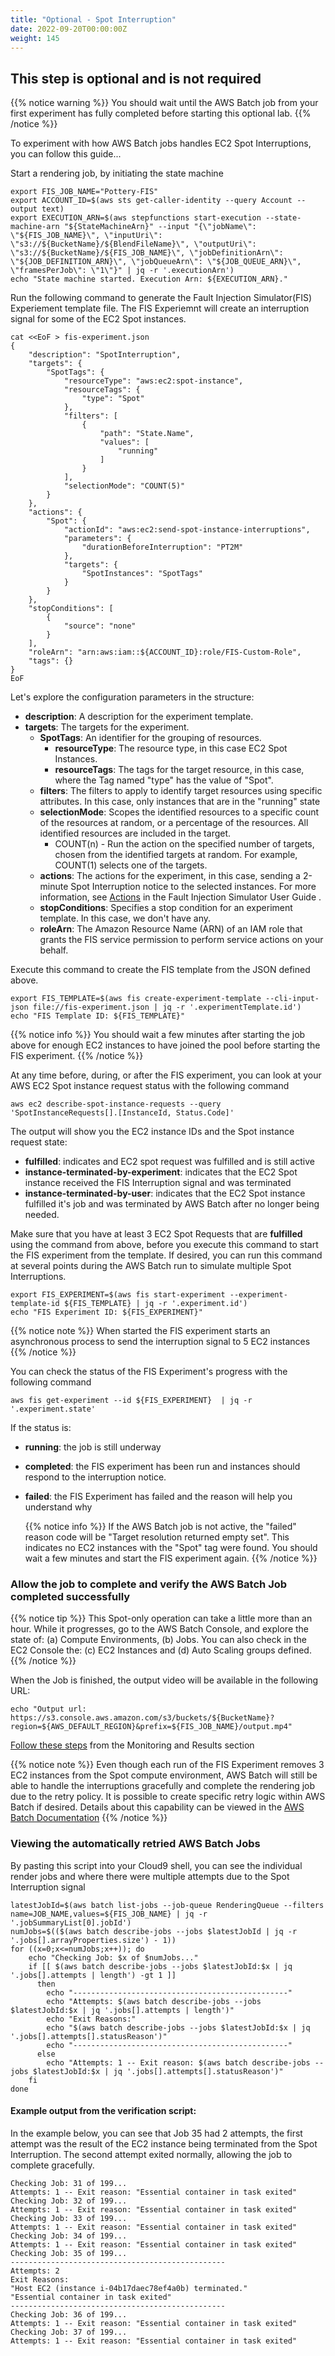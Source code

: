 ```yaml
---
title: "Optional - Spot Interruption"
date: 2022-09-20T00:00:00Z
weight: 145
---
```



## This step is optional and is not required

{{% notice warning %}}
You should wait until the AWS Batch job from your first experiment has fully completed before starting this optional lab.
{{% /notice %}}

To experiment with how AWS Batch jobs handles EC2 Spot Interruptions, you can follow this guide...

Start a rendering job, by initiating the state machine

```
export FIS_JOB_NAME="Pottery-FIS"
export ACCOUNT_ID=$(aws sts get-caller-identity --query Account --output text)
export EXECUTION_ARN=$(aws stepfunctions start-execution --state-machine-arn "${StateMachineArn}" --input "{\"jobName\": \"${FIS_JOB_NAME}\", \"inputUri\": \"s3://${BucketName}/${BlendFileName}\", \"outputUri\": \"s3://${BucketName}/${FIS_JOB_NAME}\", \"jobDefinitionArn\": \"${JOB_DEFINITION_ARN}\", \"jobQueueArn\": \"${JOB_QUEUE_ARN}\", \"framesPerJob\": \"1\"}" | jq -r '.executionArn')
echo "State machine started. Execution Arn: ${EXECUTION_ARN}."
```

Run the following command to generate the Fault Injection Simulator(FIS) Experiement template file. The FIS Experiemnt will create an interruption signal for some of the EC2 Spot instances.

```
cat <<EoF > fis-experiment.json
{
    "description": "SpotInterruption",
    "targets": {
        "SpotTags": {
            "resourceType": "aws:ec2:spot-instance",
            "resourceTags": {
                "type": "Spot"
            },
            "filters": [
                {
                    "path": "State.Name",
                    "values": [
                        "running"
                    ]
                }
            ],
            "selectionMode": "COUNT(5)"
        }
    },
    "actions": {
        "Spot": {
            "actionId": "aws:ec2:send-spot-instance-interruptions",
            "parameters": {
                "durationBeforeInterruption": "PT2M"
            },
            "targets": {
                "SpotInstances": "SpotTags"
            }
        }
    },
    "stopConditions": [
        {
            "source": "none"
        }
    ],
    "roleArn": "arn:aws:iam::${ACCOUNT_ID}:role/FIS-Custom-Role",
    "tags": {}
}
EoF
```

Let's explore the configuration parameters in the structure:

- **description**: A description for the experiment template.
- **targets**: The targets for the experiment.
  - **SpotTags**: An identifier for the grouping of resources.
    - **resourceType**: The resource type, in this case EC2 Spot Instances.
    - **resourceTags**: The tags for the target resource, in this case, where the Tag named "type" has the value of "Spot".
  - **filters**: The filters to apply to identify target resources using specific attributes.  In this case, only instances that are in the "running" state
  - **selectionMode**: Scopes the identified resources to a specific count of the resources at random, or a percentage of the resources. All identified resources are included in the target.
    - COUNT(n) - Run the action on the specified number of targets, chosen from the identified targets at random. For example, COUNT(1) selects one of the targets.
  - **actions**: The actions for the experiment, in this case, sending a 2-minute Spot Interruption notice to the selected instances. For more information, see [Actions](https://docs.aws.amazon.com/fis/latest/userguide/actions.html) in the Fault Injection Simulator User Guide .
  - **stopConditions**: Specifies a stop condition for an experiment template.  In this case, we don't have any.
  - **roleArn**: The Amazon Resource Name (ARN) of an IAM role that grants the FIS service permission to perform service actions on your behalf.

Execute this command to create the FIS template from the JSON defined above.

```
export FIS_TEMPLATE=$(aws fis create-experiment-template --cli-input-json file://fis-experiment.json | jq -r '.experimentTemplate.id')
echo "FIS Template ID: ${FIS_TEMPLATE}"
```

{{% notice info %}}
You should wait a few minutes after starting the job above for enough EC2 instances to have joined the pool before starting the FIS experiment.
{{% /notice %}}

At any time before, during, or after the FIS experiment, you can look at your AWS EC2 Spot instance request status with the following command

```
aws ec2 describe-spot-instance-requests --query 'SpotInstanceRequests[].[InstanceId, Status.Code]'
```

The output will show you the EC2 instance IDs and the Spot instance request state:
  - **fulfilled**: indicates and EC2 spot request was fulfilled and is still active
  - **instance-terminated-by-experiment**: indicates that the EC2 Spot instance received the FIS Interruption signal and was terminated
  - **instance-terminated-by-user**: indicates that the EC2 Spot instance fulfilled it's job and was terminated by AWS Batch after no longer being needed.



Make sure that you have at least 3 EC2 Spot Requests that are **fulfilled** using the command from above, before you execute this command to start the FIS experiment from the template.  If desired, you can run this command at several points during the AWS Batch run to simulate multiple Spot Interruptions.

```
export FIS_EXPERIMENT=$(aws fis start-experiment --experiment-template-id ${FIS_TEMPLATE} | jq -r '.experiment.id')
echo "FIS Experiment ID: ${FIS_EXPERIMENT}"
```

{{% notice note %}}
When started the FIS experiment starts an asynchronous process to send the interruption signal to 5 EC2 instances
{{% /notice %}}

You can check the status of the FIS Experiment's progress with the following command

```
aws fis get-experiment --id ${FIS_EXPERIMENT}  | jq -r '.experiment.state'
```

If the status is:
- **running**: the job is still underway
- **completed**: the FIS experiment has been run and instances should respond to the interruption notice.
- **failed**: the FIS Experiment has failed and the reason will help you understand why

  {{% notice info %}}
  If the AWS Batch job is not active, the "failed" reason code will be "Target resolution returned empty set".  This indicates no EC2 instances with the "Spot" tag were found.  You should wait a few minutes and start the FIS experiment again.
  {{% /notice %}}

### Allow the job to complete and verify the AWS Batch Job completed successfully

{{% notice tip %}}
This Spot-only operation can take a little more than an hour. While it progresses, go to the AWS Batch Console, and explore the state of: (a) Compute Environments, (b) Jobs. You can also check in the EC2 Console the: \(c\) EC2 Instances and (d) Auto Scaling groups defined.  
{{% /notice %}}

When the Job is finished, the output video will be available in the following URL:

```
echo "Output url: https://s3.console.aws.amazon.com/s3/buckets/${BucketName}?region=${AWS_DEFAULT_REGION}&prefix=${FIS_JOB_NAME}/output.mp4"
```

[Follow these steps](/rendering-with-batch/monitor.html) from the Monitoring and Results section

{{% notice note %}}
Even though each run of the FIS Experiment removes 3 EC2 instances from the Spot compute environment, AWS Batch will still be able to handle the interruptions gracefully and complete the rendering job due to the retry policy. It is possible to create specific retry logic within AWS Batch if desired.  Details about this capability can be viewed in the [AWS Batch Documentation](https://docs.aws.amazon.com/batch/latest/userguide/job_retries.html)
{{% /notice %}}

### Viewing the automatically retried AWS Batch Jobs

By pasting this script into your Cloud9 shell, you can see the individual render jobs and where there were multiple attempts due to the Spot Interruption signal

```
latestJobId=$(aws batch list-jobs --job-queue RenderingQueue --filters name=JOB_NAME,values=${FIS_JOB_NAME} | jq -r '.jobSummaryList[0].jobId')
numJobs=$(($(aws batch describe-jobs --jobs $latestJobId | jq -r '.jobs[].arrayProperties.size') - 1))
for ((x=0;x<=numJobs;x++)); do
    echo "Checking Job: $x of $numJobs..."
    if [[ $(aws batch describe-jobs --jobs $latestJobId:$x | jq '.jobs[].attempts | length') -gt 1 ]]
      then
        echo "------------------------------------------------"
        echo "Attempts: $(aws batch describe-jobs --jobs $latestJobId:$x | jq '.jobs[].attempts | length')"
        echo "Exit Reasons:"  
        echo "$(aws batch describe-jobs --jobs $latestJobId:$x | jq '.jobs[].attempts[].statusReason')"
        echo "------------------------------------------------"
      else
        echo "Attempts: 1 -- Exit reason: $(aws batch describe-jobs --jobs $latestJobId:$x | jq '.jobs[].attempts[].statusReason')"
    fi
done

```

#### Example output from the verification script:

In the example below, you can see that Job 35 had 2 attempts, the first attempt was the result of the EC2 instance being terminated from the Spot Interruption. The second attempt exited normally, allowing the job to complete gracefully.

```
Checking Job: 31 of 199...
Attempts: 1 -- Exit reason: "Essential container in task exited"
Checking Job: 32 of 199...
Attempts: 1 -- Exit reason: "Essential container in task exited"
Checking Job: 33 of 199...
Attempts: 1 -- Exit reason: "Essential container in task exited"
Checking Job: 34 of 199...
Attempts: 1 -- Exit reason: "Essential container in task exited"
Checking Job: 35 of 199...
------------------------------------------------
Attempts: 2
Exit Reasons:
"Host EC2 (instance i-04b17daec78ef4a0b) terminated."
"Essential container in task exited"
------------------------------------------------
Checking Job: 36 of 199...
Attempts: 1 -- Exit reason: "Essential container in task exited"
Checking Job: 37 of 199...
Attempts: 1 -- Exit reason: "Essential container in task exited"
```